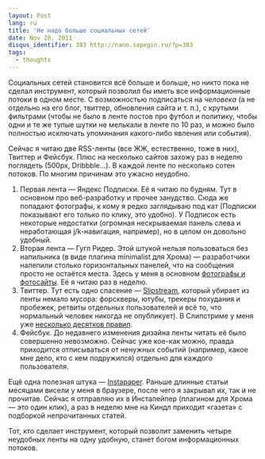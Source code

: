 ```yaml
---
layout: Post
lang: ru
title: 'Не надо больше социальных сетей'
date: Nov 28, 2011
disqus_identifier: 383 http://nano.sapegin.ru/?p=383
tags:
  - thoughts
---
```


Социальных сетей становится всё больше и больше, но никто пока не сделал инструмент, который позволил бы иметь все информационные потоки в одном месте. С возможностью подписаться на *человека* (а не отдельно на его блог, твиттер, обновления сайта и т. п.), с крутыми фильтрами (чтобы не было в ленте постов про футбол и политику, чтобы одни и те же тупые шутки не мелькали в ленте по 10 раз, и можно было полностью исключать упоминания какого-либо явления или события).

Сейчас я читаю две RSS-ленты (все ЖЖ, естественно, тоже в них), Твиттер и Фейсбук. Плюс на несколько сайтов захожу раз в неделю поглядеть (500px, Dribbble…). В каждой ленте по несколько сотен потоков. По многим причинам это ужасно неудобно.

1. Первая лента — Яндекс Подписки. Её я читаю по будням. Тут в основном про веб-разработку и прочее занудство. Сюда же попадают фотографы, к кому я редко заглядываю под кат (Подписки показывают его только по клику, это удобно). У Подписок есть некоторые недостатки (огромная нескрываемая панель слева и неработающая j/k-навигация, например), но в целом он довольно удобный.
2. Вторая лента — Гугл Ридер. Этой штукой нельзя пользоваться без напильника (в виде плагина minimalist для Хрома) — разработчики налепили столько горизонтальных панелей, что на сообщения просто не остаётся места. Здесь у меня в основном [фотографы и фотосайты](http://birdwatcher.ru/entry/5023). Её я читаю раз в неделю.
3. Твиттер. Тут есть одно спасение — [Slipstream](http://slipstre.am/), который убирает из ленты немало мусора: форскверы, ютубы, трекеры похудания и пробежек, ретвиты отдельных пользователей и всё то, что нормальный человек никогда не опубликует). В Слипстриме у меня уже [несколько десятков правил](http://twitter.com/#!/sapegin/status/141096536124821504/photo/1/large).
4. Фейсбук. До недавнего изменения дизайна ленты читать её было совершенно невозможно. Сейчас уже кое-как можно, правда приходится отписываться от ненужных событий (например, какое мне дело, кто с кем подружился) отдельно для каждого пользователя.

Ещё одна полезная штука — [Instapaper](http://instapaper.com/). Раньше длинные статьи месяцами висели у меня в браузере, после чего я закрывал их, так и не прочитав. Сейчас я отправляю их в Инстапейпер (плагином для Хрома — это один клик), а раз в неделю мне на Киндл приходит «газета» с подборкой непрочитанных статей.

Тот, кто сделает инструмент, который позволит заменить четыре неудобных ленты на одну удобную, станет богом информационных потоков.
